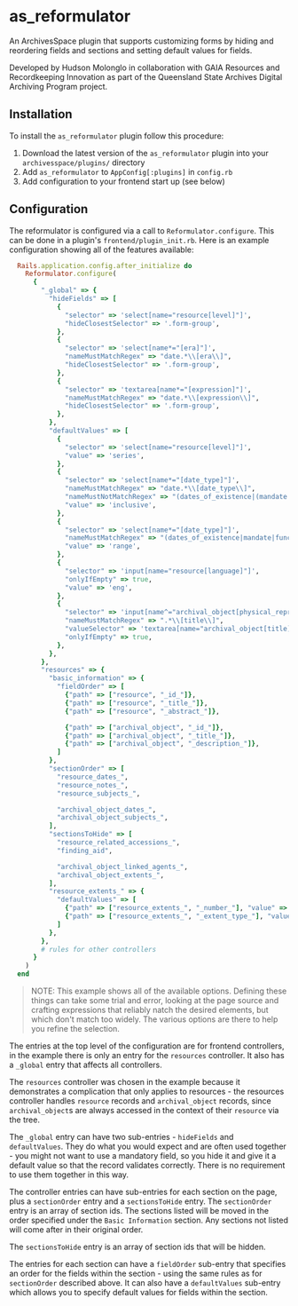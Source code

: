 
# as_reformulator

An ArchivesSpace plugin that supports customizing forms by hiding and reordering
fields and sections and setting default values for fields.

Developed by Hudson Molonglo in collaboration with GAIA Resources and
Recordkeeping Innovation as part of the Queensland State Archives Digital
Archiving Program project.


## Installation

To install the `as_reformulator` plugin follow this procedure:

  1. Download the latest version of the `as_reformulator` plugin into your
     `archivesspace/plugins/` directory
  2. Add `as_reformulator` to `AppConfig[:plugins]` in `config.rb`
  3. Add configuration to your frontend start up (see below)


## Configuration

The reformulator is configured via a call to `Reformulator.configure`. This can
be done in a plugin's `frontend/plugin_init.rb`. Here is an example
configuration showing all of the features available:

```ruby
  Rails.application.config.after_initialize do
    Reformulator.configure(
      {
        "_global" => {
          "hideFields" => [
            {
              "selector" => 'select[name="resource[level]"]',
              "hideClosestSelector" => '.form-group',
            },
            {
              "selector" => 'select[name*="[era]"]',
              "nameMustMatchRegex" => "date.*\\[era\\]",
              "hideClosestSelector" => '.form-group',
            },
            {
              "selector" => 'textarea[name*="[expression]"]',
              "nameMustMatchRegex" => "date.*\\[expression\\]",
              "hideClosestSelector" => '.form-group',
            },
          },
          "defaultValues" => [
            {
              "selector" => 'select[name="resource[level]"]',
              "value" => 'series',
            },
            {
              "selector" => 'select[name*="[date_type]"]',
              "nameMustMatchRegex" => "date.*\\[date_type\\]",
              "nameMustNotMatchRegex" => "(dates_of_existence|(mandate|function|event)\\[date\\])",
              "value" => 'inclusive',
            },
            {
              "selector" => 'select[name*="[date_type]"]',
              "nameMustMatchRegex" => "(dates_of_existence|mandate|function).*\\[date_type\\]",
              "value" => 'range',
            },
            {
              "selector" => 'input[name="resource[language]"]',
              "onlyIfEmpty" => true,
              "value" => 'eng',
            },
            {
              "selector" => 'input[name^="archival_object[physical_representations]"]',
              "nameMustMatchRegex" => ".*\\[title\\]",
              "valueSelector" => 'textarea[name="archival_object[title]"]',
              "onlyIfEmpty" => true,
            },
          },
        },
        "resources" => {
          "basic_information" => {
            "fieldOrder" => [
              {"path" => ["resource", "_id_"]},
              {"path" => ["resource", "_title_"]},
              {"path" => ["resource", "_abstract_"]},

              {"path" => ["archival_object", "_id_"]},
              {"path" => ["archival_object", "_title_"]},
              {"path" => ["archival_object", "_description_"]},
            ]
          },
          "sectionOrder" => [
            "resource_dates_",
            "resource_notes_",
            "resource_subjects_",

            "archival_object_dates_",
            "archival_object_subjects_",
          ],
          "sectionsToHide" => [
            "resource_related_accessions_",
            "finding_aid",

            "archival_object_linked_agents_",
            "archival_object_extents_",
          ],
          "resource_extents_" => {
            "defaultValues" => [
              {"path" => ["resource_extents_", "_number_"], "value" => "0"},
              {"path" => ["resource_extents_", "_extent_type_"], "value" => "volumes"},
            ]
          },
        },
        # rules for other controllers
      }
    )
  end
```

> NOTE: This example shows all of the available options. Defining these things
> can take some trial and error, looking at the page source and crafting
> expressions that reliably natch the desired elements, but which don't match
> too widely. The various options are there to help you refine the selection.

The entries at the top level of the configuration are for frontend controllers,
in the example there is only an entry for the `resources` controller. It also
has a `_global` entry that affects all controllers.

The `resources` controller was chosen in the example because it demonstrates a
complication that only applies to resources - the resources controller handles
`resource` records and `archival_object` records, since `archival_object`s are
always accessed in the context of their `resource` via the tree.

The `_global` entry can have two sub-entries - `hideFields` and `defaultValues`.
They do what you would expect and are often used together - you might not want
to use a mandatory field, so you hide it and give it a default value so that the
record validates correctly. There is no requirement to use them together in this
way.

The controller entries can have sub-entries for each section on the page, plus
a `sectionOrder` entry and a `sectionsToHide` entry. The `sectionOrder` entry is
an array of section ids. The sections listed will be moved in the order
specified under the `Basic Information` section. Any sections not listed will
come after in their original order.

The `sectionsToHide` entry is an array of section ids that will be hidden.

The entries for each section can have a `fieldOrder` sub-entry that specifies an
order for the fields within the section - using the same rules as for
`sectionOrder` described above. It can also have a `defaultValues` sub-entry
which allows you to specify default values for fields within the section.
